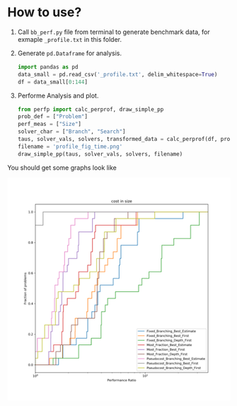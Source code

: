 # How to use?

1. Call `bb_perf.py` file from terminal to generate benchmark data, for exmaple `_profile.txt` in this folder.

2. Generate `pd.Dataframe` for analysis.

   ```python
   import pandas as pd
   data_small = pd.read_csv('_profile.txt', delim_whitespace=True)
   df = data_small[0:144]
   ```

   

3. Performe Analysis and plot.

   ```python
   from perfp import calc_perprof, draw_simple_pp
   prob_def = ["Problem"]
   perf_meas = ["Size"]
   solver_char = ["Branch", "Search"]
   taus, solver_vals, solvers, transformed_data = calc_perprof(df, prob_def, perf_meas, solver_char)
   filename = 'profile_fig_time.png'
   draw_simple_pp(taus, solver_vals, solvers, filename)
   ```



You should get some graphs look like



![](figs/profile_fig_size.png)

